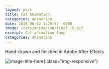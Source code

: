 ```yaml
---
layout: post
title: Cat Animation
categories: animation
date: 2018-06-02 1:25:57 -0500
image: /cats/animation/final_18.gif
excerpt: Cat animation loop
categories: animation
---
```


Hand-drawn and finished in Adobe After Effects

![image-title-here](/assets/img/cats/animation/final_18.gif){:class="img-responsive"}
